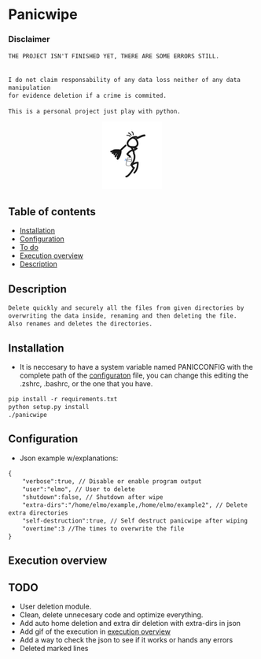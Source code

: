 # Panicwipe

### Disclaimer
```
THE PROJECT ISN'T FINISHED YET, THERE ARE SOME ERRORS STILL.


I do not claim responsability of any data loss neither of any data manipulation
for evidence deletion if a crime is commited.

This is a personal project just play with python.
```

<p align="center">
  <img src="https://github.com/77LrW8VpnD/panicwipe/blob/main/panicwipe_logo.png"/>
</p>

## Table of contents
- [Installation](#installation)
- [Configuration](#configuration)
- [To do](#TODO)
- [Execution overview](#execution-overview)
- [Description](#description)
 
## Description
```
Delete quickly and securely all the files from given directories by overwriting the data inside, renaming and then deleting the file.
Also renames and deletes the directories.
```

## Installation
- It is neccesary to have a system variable named PANICCONFIG with the complete path of the [configuraton](#configuration) file, you can change this editing the .zshrc, .bashrc, or the one that you have.
```
pip install -r requirements.txt
python setup.py install
./panicwipe
```

## Configuration
 - Json example w/explanations:
```
{
	"verbose":true, // Disable or enable program output
	"user":"elmo", // User to delete
	"shutdown":false, // Shutdown after wipe
	"extra-dirs":"/home/elmo/example,/home/elmo/example2", // Delete extra directories
	"self-destruction":true, // Self destruct panicwipe after wiping
	"overtime":3 //The times to overwrite the file
}
```

## Execution overview





## TODO
- User deletion module.
- Clean, delete unnecesary code and optimize everything.
- Add auto home deletion and extra dir deletion with extra-dirs in json
- Add gif of the execution in [execution overview](#execution-overview)
- Add a way to check the json to see if it works or hands any errors
- Deleted marked lines